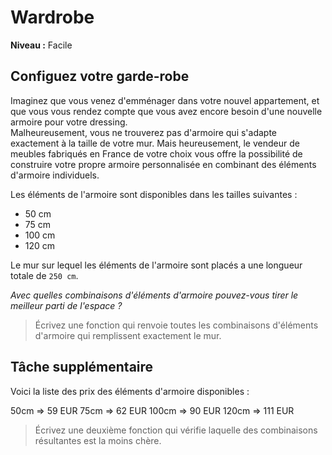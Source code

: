 # Wardrobe

**Niveau :** Facile

## Configuez votre garde-robe

Imaginez que vous venez d'emménager dans votre nouvel appartement, et que vous vous rendez compte que vous avez encore besoin d'une nouvelle armoire pour votre dressing.  
Malheureusement, vous ne trouverez pas d'armoire qui s'adapte exactement à la taille de votre mur. Mais heureusement, le vendeur de meubles fabriqués en France de votre choix vous offre la possibilité de construire votre propre armoire personnalisée en combinant des éléments d'armoire individuels.

Les éléments de l'armoire sont disponibles dans les tailles suivantes : 
 - 50 cm
 - 75 cm
 - 100 cm
 - 120 cm
 
Le mur sur lequel les éléments de l'armoire sont placés a une longueur totale de `250 cm`. 

_Avec quelles combinaisons d'éléments d'armoire pouvez-vous tirer le meilleur parti de l'espace ?_

> Écrivez une fonction qui renvoie toutes les combinaisons d'éléments d'armoire qui remplissent exactement le mur.

## Tâche supplémentaire

Voici la liste des prix des éléments d'armoire disponibles :

50cm => 59 EUR
75cm => 62 EUR
100cm => 90 EUR
120cm => 111 EUR

> Écrivez une deuxième fonction qui vérifie laquelle des combinaisons résultantes est la moins chère.